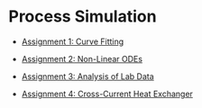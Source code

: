 # Process Simulation
* [Assignment 1: Curve Fitting](https://nbviewer.jupyter.org/github/kraanky/process_simulation/blob/main/Assignment%201/Assignment-1.ipynb)

* [Assignment 2: Non-Linear ODEs](https://nbviewer.jupyter.org/github/kraanky/processSimulation/blob/main/Assignment%202/Assignment-2.ipynb)

* [Assignment 3: Analysis of Lab Data](https://nbviewer.jupyter.org/github/kraanky/processSimulation/blob/main/Assignment%203/Assignment-3.ipynb)

* [Assignment 4: Cross-Current Heat Exchanger](https://nbviewer.jupyter.org/github/kraanky/processSimulation/blob/main/Assignment%204/Assignment-4.ipynb)

